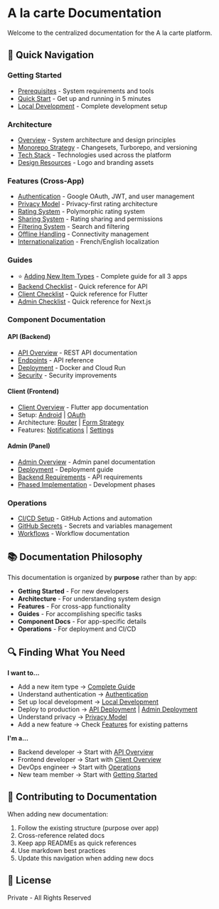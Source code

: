 # A la carte Documentation

Welcome to the centralized documentation for the A la carte platform.

## 🎯 Quick Navigation

### Getting Started
- [Prerequisites](getting-started/prerequisites.md) - System requirements and tools
- [Quick Start](getting-started/quick-start.md) - Get up and running in 5 minutes
- [Local Development](getting-started/local-development.md) - Complete development setup

### Architecture
- [Overview](architecture/overview.md) - System architecture and design principles
- [Monorepo Strategy](architecture/monorepo-strategy.md) - Changesets, Turborepo, and versioning
- [Tech Stack](architecture/tech-stack.md) - Technologies used across the platform
- [Design Resources](architecture/design-resources.md) - Logo and branding assets

### Features (Cross-App)
- [Authentication](features/authentication.md) - Google OAuth, JWT, and user management
- [Privacy Model](features/privacy-model.md) - Privacy-first rating architecture
- [Rating System](features/rating-system.md) - Polymorphic rating system
- [Sharing System](features/sharing-system.md) - Rating sharing and permissions
- [Filtering System](features/filtering-system.md) - Search and filtering
- [Offline Handling](features/offline-handling.md) - Connectivity management
- [Internationalization](features/internationalization.md) - French/English localization

### Guides
- ⭐ [Adding New Item Types](guides/adding-new-item-types.md) - Complete guide for all 3 apps
- [Backend Checklist](guides/backend-checklist.md) - Quick reference for API
- [Client Checklist](guides/client-checklist.md) - Quick reference for Flutter
- [Admin Checklist](guides/admin-checklist.md) - Quick reference for Next.js

### Component Documentation

#### API (Backend)
- [API Overview](api/README.md) - REST API documentation
- [Endpoints](api/endpoints.md) - API reference
- [Deployment](api/deployment.md) - Docker and Cloud Run
- [Security](api/security.md) - Security improvements

#### Client (Frontend)
- [Client Overview](client/README.md) - Flutter app documentation
- Setup: [Android](client/setup/android-setup.md) | [OAuth](client/setup/android-oauth-setup.md)
- Architecture: [Router](client/architecture/router-architecture.md) | [Form Strategy](client/architecture/form-strategy-pattern.md)
- Features: [Notifications](client/features/notification-system.md) | [Settings](client/features/settings-system.md)

#### Admin (Panel)
- [Admin Overview](admin/README.md) - Admin panel documentation
- [Deployment](admin/deployment.md) - Deployment guide
- [Backend Requirements](admin/backend-requirements.md) - API requirements
- [Phased Implementation](admin/phased-implementation.md) - Development phases

### Operations
- [CI/CD Setup](operations/ci-cd-setup.md) - GitHub Actions and automation
- [GitHub Secrets](operations/github-secrets.md) - Secrets and variables management
- [Workflows](operations/workflows.md) - Workflow documentation

## 📚 Documentation Philosophy

This documentation is organized by **purpose** rather than by app:

- **Getting Started** - For new developers
- **Architecture** - For understanding system design
- **Features** - For cross-app functionality
- **Guides** - For accomplishing specific tasks
- **Component Docs** - For app-specific details
- **Operations** - For deployment and CI/CD

## 🔍 Finding What You Need

**I want to...**
- Add a new item type → [Complete Guide](guides/adding-new-item-types.md)
- Understand authentication → [Authentication](features/authentication.md)
- Set up local development → [Local Development](getting-started/local-development.md)
- Deploy to production → [API Deployment](api/deployment.md) | [Admin Deployment](admin/deployment.md)
- Understand privacy → [Privacy Model](features/privacy-model.md)
- Add a new feature → Check [Features](features/) for existing patterns

**I'm a...**
- Backend developer → Start with [API Overview](api/README.md)
- Frontend developer → Start with [Client Overview](client/README.md)
- DevOps engineer → Start with [Operations](operations/)
- New team member → Start with [Getting Started](getting-started/)

## 🤝 Contributing to Documentation

When adding new documentation:
1. Follow the existing structure (purpose over app)
2. Cross-reference related docs
3. Keep app READMEs as quick references
4. Use markdown best practices
5. Update this navigation when adding new docs

## 📄 License

Private - All Rights Reserved
